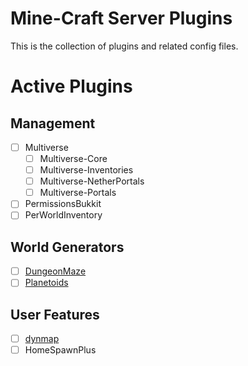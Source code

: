 Mine-Craft Server Plugins
=========================

This is the collection of plugins and related config files.

Active Plugins
==============

Management
----------
- [ ] Multiverse
  - [ ] Multiverse-Core
  - [ ] Multiverse-Inventories
  - [ ] Multiverse-NetherPortals
  - [ ] Multiverse-Portals
- [ ] PermissionsBukkit
- [ ] PerWorldInventory

World Generators
----------------
- [ ] [DungeonMaze](https://dev.bukkit.org/projects/dungeon-maze)
- [ ] [Planetoids](https://mods.curse.com/bukkit-plugins/minecraft/planetoids)

User Features
-------------
- [ ] [dynmap](https://www.spigotmc.org/resources/dynmap.274/)
- [ ] HomeSpawnPlus
